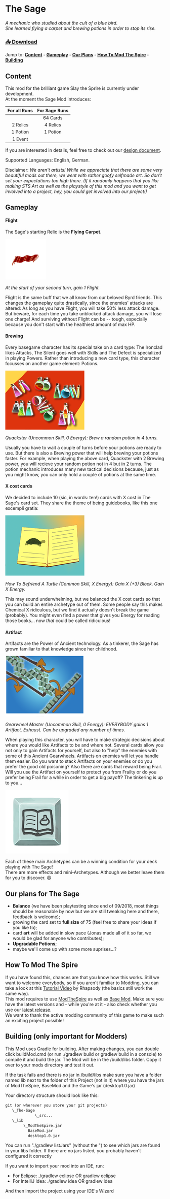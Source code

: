 # The Sage
*A mechanic who studied about the cult of a blue bird.  
She learned flying a carpet and brewing potions in order to stop its rise.*

### [ :inbox_tray: Download](https://github.com/jonasdasdefekte/The-Sage/releases "Download")

Jump to: **[Content](#content) - [Gameplay](#gameplay) - [Our Plans](#our-plans-for-the-sage) - [How To Mod The Spire](#how-to-mod-the-spire) - [Building](#building-only-important-for-modders)**

## Content

This mod for the brilliant game Slay the Sprire is currently under development.  
At the moment the Sage Mod introduces:

| For all Runs      | For Sage Runs      |
|:-----------------:|:------------------:|
|                   | 64 Cards           |
| 2 Relics          | 4 Relics           |
| 1 Potion          | 1 Potion           |
| 1 Event           |                    |

If you are interested in details, feel free to check out our [design document](https://github.com/jonasdasdefekte/The-Sage/blob/master/The%20Sage "The Sage - Mod for Slay The Spire").

Supported Languages: English, German.

Disclaimer: *We aren't artists! While we appreciate that there are some very beautiful mods out there, we went with rather goofy selfmade art. So don't set your expectations too high there. (If it randomly happens that you like making STS Art as well as the playstyle of this mod and you want to get involved into a project, hey, you could get involved into our project!)*


## Gameplay

#### Flight

The Sage's starting Relic is the **Flying Carpet**.

![The Sage: Flying Carpet](https://github.com/jonasdasdefekte/The-Sage/blob/master/src/main/resources/sage/relics/Flying_Carpet.png "Flying Carpet")

*At the start of your second turn, gain 1 Flight.*

Flight is the same buff that we all know from our beloved Byrd friends. This changes the gameplay quite drastically, since the enemies' attacks are altered: As long as you have Flight, you will take 50% less attack damage. But beware, for each time you take unblocked attack damage, you will lose one charge! And surviving without Flight can be -- tough, especially because you don't start with the healthiest amount of max HP.

#### Brewing

Every basegame character has its special take on a card type: The Ironclad likes Attacks, The Silent goes well with Skills and The Defect is specialized in playing Powers. Rather than introducing a new card type, this character focusses on another game element: Potions.  

![The Sage: Brewing Potions](https://raw.githubusercontent.com/jonasdasdefekte/The-Sage/master/src/main/resources/sage/cards/skill/Quackster.png "Quackster")

*Quackster (Uncommon Skill, 0 Energy): Brew a random potion in 4 turns.*

Usually you have to wait a couple of turns before your potions are ready to use. But there is also a Brewing power that will help brewing your potions faster. For example, when playing the above card, Quackster with 2 Brewing power, you will recieve your random potion not in 4 but in 2 turns. The potion mechanic introduces many new tactical decisions because, just as you might know, you can only hold a couple of potions at the same time.

#### X cost cards

We decided to include 10 (sic, in words: ten!) cards with X cost in The Sage's card set. They share the theme of being guidebooks, like this one excempli gratia:

![The Sage: Guidebooks represent X cost cards](https://raw.githubusercontent.com/jonasdasdefekte/The-Sage/master/src/main/resources/sage/cards/skill/How_To_Befriend_A_Turtle.png "How To Befriend A Turtle")

*How To Befriend A Turtle (Common Skill, X Energy): Gain X (+3) Block. Gain X Energy.*

This may sound underwhelming, but we balanced the X cost cards so that you can build an entire archetype out of them. Some people say this makes Chemical X ridiculous, but we find it actually doesn't break the game (probably). You might even find a power that gives you Energy for reading those books... now *that* could be called ridiculous!

#### Artifact

Artifacts are the Power of Ancient technology. As a tinkerer, the Sage has grown familiar to that knowledge since her childhood. 

![Artifacts](https://raw.githubusercontent.com/jonasdasdefekte/The-Sage/master/src/main/resources/sage/cards/skill/Gearwheel_Master.png "Gearwheel Master")

*Gearwheel Master (Uncommon Skill, 0 Energy): EVERYBODY gains 1 Artifact. Exhaust. Can be upgraded any number of times.*

When playing this character, you will have to make strategic decisions about where you would like Artifacts to be and where not. Several cards allow you not only to gain Artifacts for yourself, but also to "help" the enemies with some of this Ancient Gearwheels. Artifacts on enemies will let you handle them easier. Do you want to stack Artifacts on your enemies or do you prefer the good old poisoning? Also there are cards that reward being Frail. Will you use the Artifact on yourself to protect you from Frailty or do you prefer being Frail for a while in order to get a big payoff? The tinkering is up to you...

![Character Button](https://raw.githubusercontent.com/jonasdasdefekte/The-Sage/master/src/main/resources/sage/character/button.png)

Each of these main Archetypes can be a winning condition for your deck playing with The Sage!  
There are more effects and mini-Archetypes. Although we better leave them for you to discover. :smile:  

## Our plans for The Sage
- **Balance** (we have been playtesting since end of 09/2018, most things should be reasonable by now but we are still tweaking here and there, feedback is welcome);
- growing the card set to **full size** of 75 (feel free to share your ideas if you like to);
- card **art** will be added in slow pace (Jonas made all of it so far, we would be glad for anyone who contributes);
- **Upgradable Potions**;
- maybe we'll come up with some more suprises...?

## How To Mod The Spire
If you have found this, chances are that you know how this works. Still we want to welcome everybody, so if you aren't familiar to Modding, you can take a look at this [Tutorial Video](https://www.youtube.com/watch?v=AAhs55x7oFo) by Rhapsody (the basics still work the same way).  
This mod requires to use [ModTheSpire](https://github.com/kiooeht/ModTheSpire/releases) as well as [Base Mod](https://github.com/daviscook477/BaseMod/releases). Make sure you have the latest versions and - while you're at it - also check whether you use our [latest release](https://github.com/jonasdasdefekte/The-Sage/releases).  
We want to thank the active modding community of this game to make such an exciting project possible!

## Building (only important for Modders)
This Mod uses Gradle for building. After making changes, you can double click buildMod.cmd 
(or run ./gradlew build or gradlew build in a console) to 
compile it and build the jar. The Mod will be in the /build/libs folder. Copy it over to 
your mods directory and test it out.

If the task fails and there is no jar in /build/libs make sure you have a folder named 
lib next to the folder of this Project (not in it) where you have the jars of ModTheSpire, 
BaseMod and the Game's jar (desktop1.0.jar)

Your directory structure should look like this:
```
git (or wherever you store your git projects)
   \_The-Sage
             \_src...
   \_lib
        \_ModTheSpire.jar
          BaseMod.jar
          desktop1.0.jar
```
You can run "./gradlew listJars" (without the ") to see which jars are found in your 
libs folder. If there are no jars listed, you probably haven't configured it correctly

If you want to import your mod into an IDE, run:
 - For Eclipse: ./gradlew eclipse OR gradlew eclipse
 - For IntelliJ Idea: ./gradlew idea OR gradlew idea

And then import the project using your IDE's Wizard

